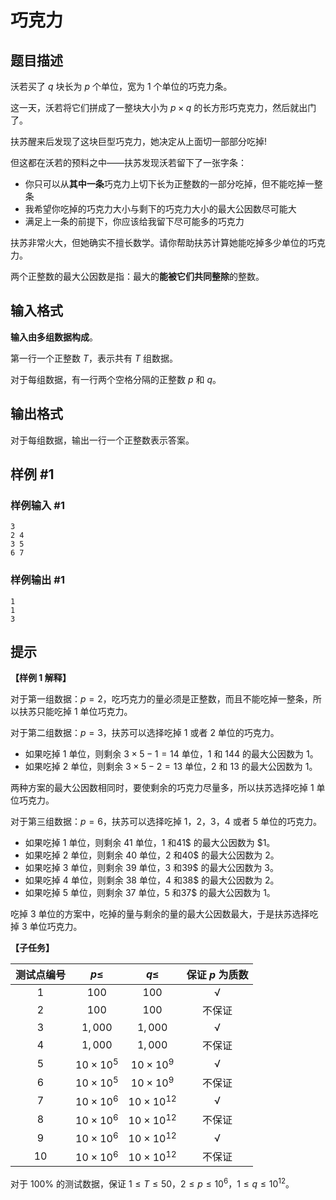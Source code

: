 # 巧克力

## 题目描述

沃若买了 $q$ 块长为 $p$ 个单位，宽为 $1$ 个单位的巧克力条。

这一天，沃若将它们拼成了一整块大小为 $p\times q$ 的长方形巧克克力，然后就出门了。

扶苏醒来后发现了这块巨型巧克力，她决定从上面切一部部分吃掉!

但这都在沃若的预料之中——扶苏发现沃若留下了一张字条：

- 你只可以从**其中一条**巧克力上切下长为正整数的一部分吃掉，但不能吃掉一整条
- 我希望你吃掉的巧克力大小与剩下的巧克力大小的最大公因数尽可能大
- 满足上一条的前提下，你应该给我留下尽可能多的巧克力

扶苏非常火大，但她确实不擅长数学。请你帮助扶苏计算她能吃掉多少单位的巧克力。

两个正整数的最大公因数是指：最大的**能被它们共同整除**的整数。

## 输入格式

**输入由多组数据构成**。

第一行一个正整数 $T$，表示共有 $T$ 组数据。

对于每组数据，有一行两个空格分隔的正整数 $p$ 和 $q$。

## 输出格式

对于每组数据，输出一行一个正整数表示答案。

## 样例 #1

### 样例输入 #1

```
3
2 4
3 5
6 7
```

### 样例输出 #1

```
1
1
3
```

## 提示

**【样例 $1$ 解释】**

对于第一组数据：$p=2$，吃巧克力的量必须是正整数，而且不能吃掉一整条，所以扶苏只能吃掉 $1$ 单位巧克力。

对于第二组数据：$p=3$，扶苏可以选择吃掉 $1$ 或者 $2$ 单位的巧克力。

- 如果吃掉 $1$ 单位，则剩余 $3\times 5-1=14$ 单位，$1$ 和 $144$ 的最大公因数为 $1$。
- 如果吃掉 $2$ 单位，则剩余 $3\times 5-2=13$ 单位，$2$ 和 $13$ 的最大公因数为 $1$。

两种方案的最大公因数相同时，要使剩余的巧克力尽量多，所以扶苏选择吃掉 $1$ 单位巧克力。

对于第三组数据：$p=6$，扶苏可以选择吃掉 $1$，$2$，$3$，$4$ 或者 $5$ 单位的巧克力。

- 如果吃掉 $1$ 单位，则剩余 $41$ 单位，$1$ 和41$ 的最大公因数为 $1。
- 如果吃掉 $2$ 单位，则剩余 $40$ 单位，$2$ 和40$ 的最大公因数为 $2$。
- 如果吃掉 $3$ 单位，则剩余 $39$ 单位，$3$ 和39$ 的最大公因数为 $3$。
- 如果吃掉 $4$ 单位，则剩余 $38$ 单位，$4$ 和38$ 的最大公因数为 $2$。
- 如果吃掉 $5$ 单位，则剩余 $37$ 单位，$5$ 和37$ 的最大公因数为 $1$。

吃掉 $3$ 单位的方案中，吃掉的量与剩余的量的最大公因数最大，于是扶苏选择吃掉 $3$ 单位巧克力。

**【子任务】**

| 测试点编号 | $p\leq$ | $q\leq$ | 保证 $p$ 为质数 |
| :-------: | :-----: | :-----: | :------------: |
| $1$ | $100$ | $100$ | √ |
| $2$ | $100$ | $100$ | 不保证 |
| $3$ | $1,000$ | $1,000$ | √ |
| $4$ | $1,000$ | $1,000$ | 不保证 |
| $5$ | $10\times 10^5$ | $10\times 10^9$ | √ |
| $6$ | $10\times 10^5$ | $10\times 10^9$ | 不保证 |
| $7$ | $10\times 10^6$ | $10\times 10^{12}$ | √ |
| $8$ | $10\times 10^6$ | $10\times 10^{12}$ | 不保证 |
| $9$ | $10\times 10^6$ | $10\times 10^{12}$ | √ |
| $10$ | $10\times 10^6$ | $10\times 10^{12}$ | 不保证 |

对于 100% 的测试数据，保证 $1\leq T\leq 50$，$2\leq p\leq 10^6$，$1\leq q\leq 10^{12}$。
